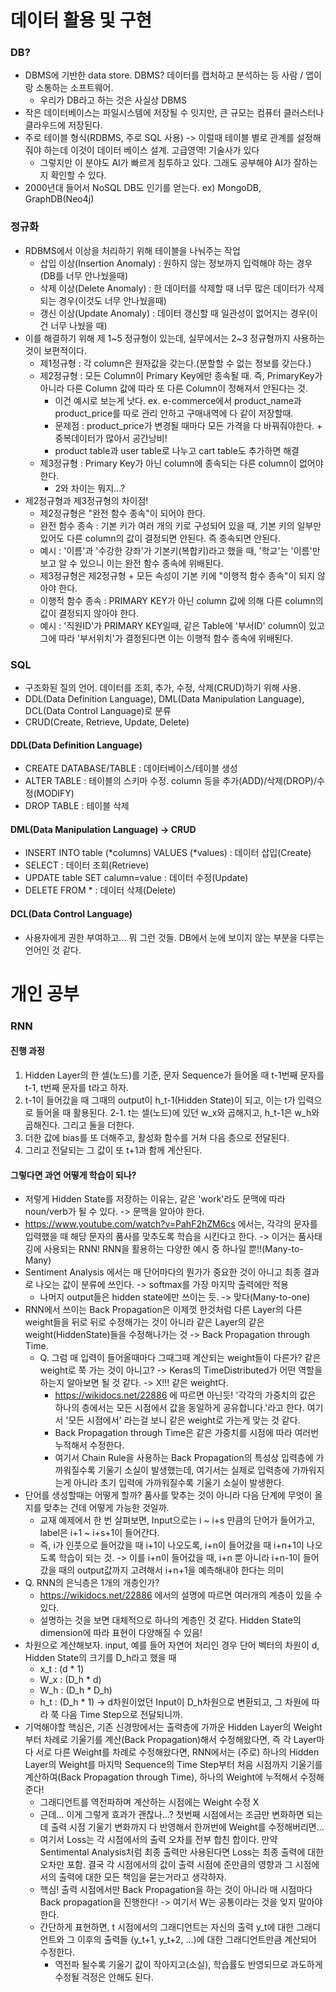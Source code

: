 # 데이터 활용 및 구현

### DB?
- DBMS에 기반한 data store. DBMS? 데이터를 캡처하고 분석하는 등 사람 / 앱이랑 소통하는 소프트웨어.
    - 우리가 DB라고 하는 것은 사실상 DBMS
- 작은 데이터베이스는 파일시스템에 저장될 수 잇지만, 큰 규모는 컴퓨터 클러스터나 클라우드에 저장된다.
- 주로 테이블 형식(RDBMS, 주로 SQL 사용) -> 이럴때 테이블 별로 관계를 설정해줘야 하는데 이것이 데이터 베이스 설계. 고급영역! 기술사가 있다
    - 그렇지만 이 분야도 AI가 빠르게 침투하고 있다. 그래도 공부해야 AI가 잘하는지 확인할 수 있다.
- 2000년대 들어서 NoSQL DB도 인기를 얻는다. ex) MongoDB, GraphDB(Neo4j)

### 정규화
- RDBMS에서 이상을 처리하기 위해 테이블을 나눠주는 작업
    - 삽입 이상(Insertion Anomaly) : 원하지 않는 정보까지 입력해야 하는 경우(DB를 너무 안나눴을때)
    - 삭제 이상(Delete Anomaly) : 한 데이터를 삭제할 때 너무 많은 데이터가 삭제되는 경우(이것도 너무 안나눴을때)
    - 갱신 이상(Update Anomaly) : 데이터 갱신할 때 일관성이 없어지는 경우(이건 너무 나눴을 때)
- 이를 해결하기 위해 제 1~5 정규형이 있는데, 실무에서는 2~3 정규형까지 사용하는 것이 보편적이다.
    - 제1정규형 : 각 column은 원자값을 갖는다.(분할할 수 없는 정보를 갖는다.)
    - 제2정규형 : 모든 Column이 Primary Key에만 종속될 때. 즉, PrimaryKey가 아니라 다른 Column 값에 따라 또 다른 Column이 정해져서 안된다는 것.
        - 이건 예시로 보는게 낫다. ex. e-commerce에서 product_name과 product_price를 따로 관리 안하고 구매내역에 다 같이 저장할때.
        - 문제점 : product_price가 변경될 때마다 모든 가격을 다 바꿔줘야한다. + 중복데이터가 많아서 공간낭비!
        - product table과 user table로 나누고 cart table도 추가하면 해결
    - 제3정규형 : Primary Key가 아닌 column에 종속되는 다른 column이 없어야 한다.
        - 2와 차이는 뭐지...?
- 제2정규형과 제3정규형의 차이점!
    - 제2정규형은 "완전 함수 종속"이 되어야 한다.
    - 완전 함수 종속 : 기본 키가 여러 개의 키로 구성되어 있을 때, 기본 키의 일부만 있어도 다른 column의 값이 결정되면 안된다. 즉 종속되면 안된다.
    - 예시 : '이름'과 '수강한 강좌'가 기본키(복합키)라고 했을 때, '학교'는 '이름'만 보고 알 수 있으니 이는 완전 함수 종속에 위배된다.
    - 제3정규형은 제2정규형 + 모든 속성이 기본 키에 "이행적 함수 종속"이 되지 않아야 한다.
    - 이행적 함수 종속 : PRIMARY KEY가 아닌 column 값에 의해 다른 column의 값이 결정되지 않아야 한다.
    - 예시 : '직원ID'가 PRIMARY KEY일때, 같은 Table에 '부서ID' column이 있고 그에 따라 '부서위치'가 결정된다면 이는 이행적 함수 종속에 위배된다.

### SQL
- 구조화된 질의 언어. 데이터를 조회, 추가, 수정, 삭제(CRUD)하기 위해 사용.
- DDL(Data Definition Language), DML(Data Manipulation Language), DCL(Data Control Language)로 분류
- CRUD(Create, Retrieve, Update, Delete)
#### DDL(Data Definition Language)
- CREATE DATABASE/TABLE : 데이터베이스/테이블 생성
- ALTER TABLE : 테이블의 스키마 수정. column 등을 추가(ADD)/삭제(DROP)/수정(MODIFY)
- DROP TABLE : 테이블 삭제
#### DML(Data Manipulation Language) -> CRUD
- INSERT INTO table (*columns) VALUES (*values) : 데이터 삽입(Create)
- SELECT : 데이터 조회(Retrieve)
- UPDATE table SET calumn=value : 데이터 수정(Update)
- DELETE FROM * : 데이터 삭제(Delete)
#### DCL(Data Control Language)
- 사용자에게 권한 부여하고... 뭐 그런 것들. DB에서 눈에 보이지 않는 부분을 다루는 언어인 것 같다.


# 개인 공부

### RNN
#### 진행 과정
1. Hidden Layer의 한 셀(노드)를 기준, 문자 Sequence가 들어올 때 t-1번째 문자를 t-1, t번째 문자를 t라고 하자.
2. t-1이 들어갔을 때 그때의 output이 h_t-1(Hidden State)이 되고, 이는 t가 입력으로 들어올 때 활용된다.
2-1. t는 셀(노드)에 있던 w_x와 곱해지고, h_t-1은 w_h와 곱해진다. 그리고 둘을 더한다.
3. 더한 값에 bias를 또 더해주고, 활성화 함수를 거쳐 다음 층으로 전달된다.
4. 그리고 전달되는 그 값이 또 t+1과 함께 계산된다.
#### 그렇다면 과연 어떻게 학습이 되나?
- 저렇게 Hidden State를 저장하는 이유는, 같은 'work'라도 문맥에 따라 noun/verb가 될 수 있다. -> 문맥을 알아야 한다.
- https://www.youtube.com/watch?v=PahF2hZM6cs 에서는, 각각의 문자를 입력했을 때 해당 문자의 품사를 맞추도록 학습을 시킨다고 한다. -> 이거는 품사태깅에 사용되는 RNN! RNN을 활용하는 다양한 예시 중 하나일 뿐!!(Many-to-Many)
- Sentiment Analysis 에서는 매 단어마다의 뭔가가 중요한 것이 아니고 최종 결과로 나오는 값이 분류에 쓰인다. -> softmax를 가장 마지막 출력에만 적용
    - 나머지 output들은 hidden state에만 쓰이는 듯. -> 맞다(Many-to-one)
- RNN에서 쓰이는 Back Propagation은 이제껏 한것처럼 다른 Layer의 다른 weight들을 뒤로 뒤로 수정해가는 것이 아니라 같은 Layer의 같은 weight(HiddenState)들을 수정해나가는 것 -> Back Propagation through Time.
    - Q. 그럼 매 입력이 들어올때마다 그때그때 계산되는 weight들이 다른가? 같은 weight로 쭉 가는 것이 아니고? -> Keras의 TimeDistributed가 어떤 역할을 하는지 알아보면 될 것 같다. -> X!!! 같은 weight다.
        - https://wikidocs.net/22886 에 따르면 아닌듯! '각각의 가중치의 값은 하나의 층에서는 모든 시점에서 값을 동일하게 공유합니다.'라고 한다. 여기서 '모든 시점에서' 라는걸 보니 같은 weight로 가는게 맞는 것 같다.
        - Back Propagation through Time은 같은 가중치를 시점에 따라 여러번 누적해서 수정한다.
        - 여기서 Chain Rule을 사용하는 Back Propagation의 특성상 입력층에 가까워질수록 기울기 소실이 발생했는데, 여기서는 실제로 입력층에 가까워지는게 아니라 초기 입력에 가까워질수록 기울기 소실이 발생한다.
- 단어를 생성할때는 어떻게 할까? 품사를 맞추는 것이 아니라 다음 단계에 무엇이 올지를 맞추는 건데 어떻게 가능한 것일까.
    - 교재 예제에서 한 번 살펴보면, Input으로는 i ~ i+s 만큼의 단어가 들어가고, label은 i+1 ~ i+s+1이 들어간다.
    - 즉, i가 인풋으로 들어갔을 때 i+1이 나오도록, i+n이 들어갔을 때 i+n+1이 나오도록 학습이 되는 것. -> 이를 i+n이 들어갔을 때, i+n 뿐 아니라 i+n-1이 들어갔을 때의 output값까지 고려해서 i+n+1을 예측해내야 한다는 의미
- Q. RNN의 은닉층은 1개의 개층인가?
    - https://wikidocs.net/22886 에서의 설명에 따르면 여러개의 계층이 있을 수 있다.
    - 설명하는 것을 보면 대체적으로 하나의 계층인 것 같다. Hidden State의 dimension에 따라 표현이 다양해질 수 있음!
- 차원으로 계산해보자. input, 예를 들어 자연어 처리인 경우 단어 벡터의 차원이 d, Hidden State의 크기를 D_h라고 했을 때
    - x_t : (d * 1)
    - W_x : (D_h * d)
    - W_h : (D_h * D_h)
    - h_t : (D_h * 1) -> d차원이었던 Input이 D_h차원으로 변환되고, 그 차원에 따라 쭉 다음 Time Step으로 전달되니까.
- 기억해야할 핵심은, 기존 신경망에서는 출력층에 가까운 Hidden Layer의 Weight부터 차례로 기울기를 계산(Back Propagation)해서 수정해왔다면, 즉 각 Layer마다 서로 다른 Weight를 차례로 수정해왔다면, RNN에서는 (주로) 하나의 Hidden Layer의 Weight를 마지막 Sequence의 Time Step부터 처음 시점까지 기울기를 계산하여(Back Propagation through Time), 하나의 Weight에 누적해서 수정해준다!
    - 그래디언트를 역전파하며 계산하는 시점에는 Weight 수정 X
    - 근데... 이게 그렇게 효과가 괜찮나...? 첫번째 시점에서는 조금만 변화하면 되는데 출력 시점 기울기 변화까지 다 반영해서 한꺼번에 Weight를 수정해버리면...
    - 여기서 Loss는 각 시점에서의 출력 오차를 전부 합친 합이다. 만약 Sentimental Analysis처럼 최종 출력만 사용된다면 Loss는 최종 출력에 대한 오차만 포함. 결국 각 시점에서의 값이 출력 시점에 준만큼의 영향과 그 시점에서의 출력에 대한 모든 책임을 묻는거라고 생각하자.
    - 핵심! 출력 시점에서만 Back Propagation을 하는 것이 아니라 매 시점마다 Back propagation을 진행한다! -> 여기서 W는 공통이라는 것을 잊지 말아야 한다.
    - 간단하게 표현하면, t 시점에서의 그래디언트는 자신의 출력 y_t에 대한 그래디언트와 그 이후의 출력들 (y_t+1, y_t+2, ...)에 대한 그래디언트만큼 계산되어 수정한다.
        - 역전파 될수록 기울기 값이 작아지고(소실), 학습률도 반영되므로 과도하게 수정될 걱정은 안해도 된다.
